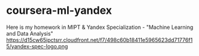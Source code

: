 # coursera-ml-yandex
Here is my homework in MIPT &amp; Yandex Specialization - "Machine Learning and Data Analysis"
https://d15cw65ipctsrr.cloudfront.net/f7/498c60b18411e5965623dd71776f15/yandex-spec-logo.png
